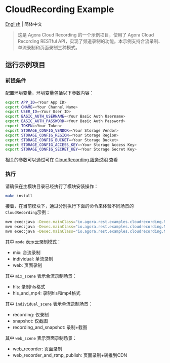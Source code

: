 # CloudRecording Example

 [English](./README.md) |  简体中文

> 这是 Agora Cloud Recording 的一个示例项目，使用了 Agora Cloud Recording RESTful API，实现了频道录制的功能。本示例支持合流录制、单流录制和页面录制三种模式。

## 运行示例项目

### 前提条件

配置环境变量，环境变量包括以下参数内容：

```bash
export APP_ID=<Your App ID>
export CNAME=<Your Channel Name>
export USER_ID=<Your User ID>
export BASIC_AUTH_USERNAME=<Your Basic Auth Username>
export BASIC_AUTH_PASSWORD=<Your Basic Auth Password>
export TOKEN=<Your Token>
export STORAGE_CONFIG_VENDOR=<Your Storage Vendor>
export STORAGE_CONFIG_REGION=<Your Storage Region>
export STORAGE_CONFIG_BUCKET=<Your Storage Bucket>
export STORAGE_CONFIG_ACCESS_KEY=<Your Storage Access Key>
export STORAGE_CONFIG_SECRET_KEY=<Your Storage Secret Key>
```

相关的参数可以通过可在 [CloudRecording 服务说明](../../agora-rest-client-core/src/main/java/io/agora/rest/services/cloudrecording/README_ZH.md) 查看

### 执行

请确保在主模块目录已经执行了模块安装操作：

```bash
make install
```

接着，在当前模块下，通过分别执行下面的命令来体验不同场景的`CloudRecording`示例：

```bash
mvn exec:java -Dexec.mainClass="io.agora.rest.examples.cloudrecording.Main" -Dexec.args="--mode=mix --mix_scene=<scene>"
mvn exec:java -Dexec.mainClass="io.agora.rest.examples.cloudrecording.Main" -Dexec.args="--mode=individual --individual_scene=<scene>"
mvn exec:java -Dexec.mainClass="io.agora.rest.examples.cloudrecording.Main" -Dexec.args="--mode=web --web_scene=<scene>"
```

其中 `mode` 表示云录制模式：

* mix: 合流录制
* individual: 单流录制
* web: 页面录制

其中 `mix_scene` 表示合流录制场景：

* hls: 录制hls格式
* hls_and_mp4: 录制hls和mp4格式

其中 `individual_scene` 表示单流录制场景：

* recording: 仅录制
* snapshot: 仅截图
* recording_and_snapshot: 录制+截图

其中 `web_scene` 表示页面录制场景：

* web_recorder: 页面录制
* web_recorder_and_rtmp_publish: 页面录制+转推到CDN
